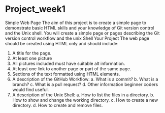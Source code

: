 # Project_week1
Simple Web Page
The aim of this project is to create a simple page to demonstrate basic HTML skills and your
knowledge of Git version control and the Unix shell.
You will create a simple page or pages describing the Git version control workflow and the unix
Shell
Your Project
The web page should be created using HTML only and should include:
1. A title for the page.
2. At least one picture
3. All pictures included must have suitable alt information.
4. At least one link to another page or part of the same page.
5. Sections of the text formatted using HTML elements.
6. A description of the GitHub Workflow:
  a. What is a commit?
  b. What is a branch?
  c. What is a pull request?
  d. Other information beginner coders would find useful.
7. A description of the Unix Shell:
  a. How to list the files in a directory.
  b. How to show and change the working directory.
  c. How to create a new directory.
  d. How to create and remove files.
